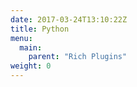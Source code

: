 ```yaml
---
date: 2017-03-24T13:10:22Z
title: Python
menu:
  main:
    parent: "Rich Plugins"
weight: 0 
---
```


